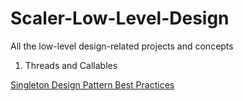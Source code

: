 # Scaler-Low-Level-Design
All the low-level design-related projects and concepts

1. Threads and Callables

[Singleton Design Pattern Best Practices](https://www.digitalocean.com/community/tutorials/java-singleton-design-pattern-best-practices-examples)
